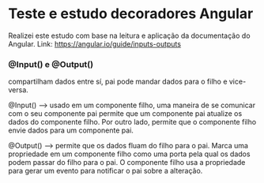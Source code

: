 # Teste e estudo decoradores Angular

Realizei este estudo com base na leitura e aplicação da documentação do Angular.
Link: https://angular.io/guide/inputs-outputs

### @Input() e @Output()

compartilham dados entre sí, pai pode mandar dados para o filho e vice-versa.

@Input() --> usado em um componente filho, uma maneira de se comunicar com o seu componente pai
permite que um componente pai atualize os dados do componente filho. Por outro lado, permite 
que o componente filho envie dados para um componente pai.

@Output() --> permite que os dados fluam do filho para o pai. Marca uma propriedade em um 
componente filho como uma porta pela qual os dados podem passar do filho para o pai.
O componente filho usa a propriedade para gerar um evento para notificar o pai sobre a alteração.
